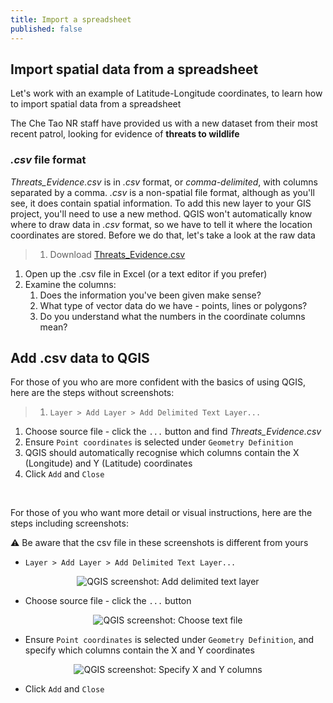 ```yaml
---
title: Import a spreadsheet
published: false
---
```


## Import spatial data from a spreadsheet

Let's work with an example of Latitude-Longitude coordinates, to learn how to import spatial data from a spreadsheet

The Che Tao NR staff have provided us with a new dataset from their most recent patrol, looking for evidence of **threats to wildlife**

### *.csv* file format
*Threats_Evidence.csv* is in *.csv* format, or *comma-delimited*, with columns separated by a comma.  *.csv* is a non-spatial file format, although as you'll see, it does contain spatial information.  To add this new layer to your GIS project, you'll need to use a new method.  QGIS won't automatically know where to draw data in *.csv* format, so we have to tell it where the location coordinates are stored.  Before we do that, let's take a look at the raw data

> 1. Download <a href="{{site.baseurl}}/src/datasets/Threats_Evidence.csv" download>Threats_Evidence.csv</a>
1. Open up the .csv file in Excel (or a text editor if you prefer)
2. Examine the columns:
   1. Does the information you've been given make sense?
   2. What type of vector data do we have - points, lines or polygons?
   3. Do you understand what the numbers in the coordinate columns mean?

## Add .csv data to QGIS

For those of you who are more confident with the basics of using QGIS, here are the steps without screenshots:
> 1. `Layer > Add Layer > Add Delimited Text Layer...`
1. Choose source file - click the `...` button and find *Threats_Evidence.csv*
2. Ensure `Point coordinates` is selected under `Geometry Definition`
3. QGIS should automatically recognise which columns contain the X (Longitude) and Y (Latitude) coordinates
4. Click `Add` and `Close`

<br>

For those of you who want more detail or visual instructions, here are the steps including screenshots: 

:warning: Be aware that the csv file in these screenshots is different from yours

- `Layer > Add Layer > Add Delimited Text Layer...`

<center><img src="{{site.baseurl}}/src/img/add-text-qgis-013.png" alt="QGIS screenshot: Add delimited text layer"></center>

- Choose source file - click the `...` button
<center><img src="{{site.baseurl}}/src/img/add-text-qgis-019.png" alt="QGIS screenshot: Choose text file"></center>

- Ensure `Point coordinates` is selected under `Geometry Definition`, and specify which columns contain the X and Y coordinates 
<center><img src="{{site.baseurl}}/src/img/add-text-qgis-033.png" alt="QGIS screenshot: Specify X and Y columns"></center>

- Click `Add` and `Close`



<!-- ### Add geometry to points

We're going to create a new column in GibbonSightings_Survey1.geojson to illustrate what the X (Longitude) and Y (Latitude) coordinates look like for these data

> Call them Lat-Long
> Then add in a different CRS later in the module -->